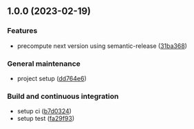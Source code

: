 ## 1.0.0 (2023-02-19)


### Features

* precompute next version using semantic-release ([31ba368](https://github.com/nicolasfara/precompute-semantic-release-version-action/commit/31ba368ce423faf6fadbe10971e0ec88894bcabc))


### General maintenance

* project setup ([dd764e6](https://github.com/nicolasfara/precompute-semantic-release-version-action/commit/dd764e626e46ef1291b6e9f33c5dcca2fe204232))


### Build and continuous integration

* setup ci ([b7d0324](https://github.com/nicolasfara/precompute-semantic-release-version-action/commit/b7d03247478d9b4b3afdf7f01d970e04fb282016))
* setup test ([fa29f93](https://github.com/nicolasfara/precompute-semantic-release-version-action/commit/fa29f9310d9eb8d90202a64c9aee10fa9ec6649a))
